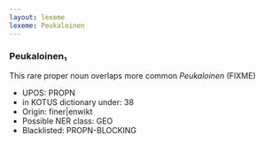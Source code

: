 ```yaml
---
layout: lexeme
lexeme: Peukaloinen
---
```


###  Peukaloinen₁

This rare proper noun overlaps more common *Peukaloinen* (FIXME)
* UPOS:  PROPN
* in KOTUS dictionary under:  38
* Origin:  finer|enwikt
* Possible NER class:  GEO
* Blacklisted:  PROPN-BLOCKING


